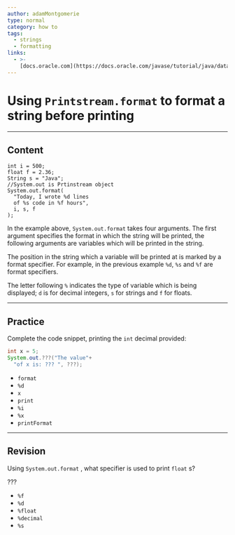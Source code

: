 ```yaml
---
author: adamMontgomerie
type: normal
category: how to
tags:
  - strings
  - formatting
links:
  - >-
    [docs.oracle.com](https://docs.oracle.com/javase/tutorial/java/data/numberformat.html){website}
---
```


# Using `Printstream.format` to format a string before printing


---

## Content

```plain-text
int i = 500;
float f = 2.36;
String s = "Java";
//System.out is Prtinstream object
System.out.format(
  "Today, I wrote %d lines
  of %s code in %f hours",
  i, s, f  
);
```

In the example above, `System.out.format` takes four arguments. The first argument specifies the format in which the string will be printed, the following arguments are variables which will be printed in the string.

The position in the string which a variable will be printed at is marked by a format specifier. For example, in the previous example `%d`, `%s` and `%f` are format specifiers. 

The letter following `%` indicates the type of variable which is being displayed; `d` is for decimal integers, `s` for strings and `f` for floats.


---

## Practice

Complete the code snippet, printing the `int` decimal provided:

```java
int x = 5;
System.out.???("The value"+
  "of x is: ??? ", ???);
```

- `format`
- `%d`
- `x`
- `print`
- `%i`
- `%x`
- `printFormat`


---

## Revision

Using `System.out.format` , what specifier is used to print `float` s?

???

- `%f`
- `%d`
- `%float`
- `%decimal`
- `%s`
